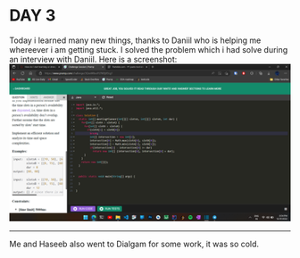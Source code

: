 # DAY 3

Today i learned many new things, thanks to Daniil who is helping me whereever i am getting stuck.
I solved the problem which i had solve during an interview with Daniil. Here is a screenshot:
![Problem](screenshot%20of%20solved%20question.png)

---

Me and Haseeb also went to Dialgam for some work, it was so cold.
